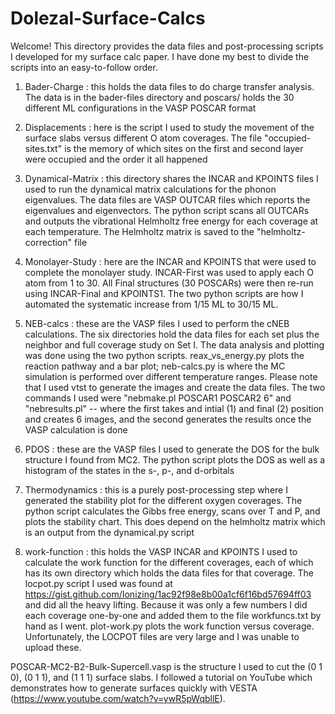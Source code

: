 # Dolezal-Surface-Calcs

Welcome! This directory provides the data files and post-processing scripts I developed for my surface calc paper. I have done my best to divide the scripts into an easy-to-follow
order.

1. Bader-Charge : this holds the data files to do charge transfer analysis. The data is in the bader-files directory and poscars/ holds the 30 different ML configurations in the 
                  VASP POSCAR format

2. Displacements : here is the script I used to study the movement of the surface slabs versus different O atom coverages. The file "occupied-sites.txt" is the memory of which
                   sites on the first and second layer were occupied and the order it all happened

3. Dynamical-Matrix : this directory shares the INCAR and KPOINTS files I used to run the dynamical matrix calculations for the phonon eigenvalues. The data files are VASP OUTCAR
                      files which reports the eigenvalues and eigenvectors. The python script scans all OUTCARs and outputs the vibrational Helmholtz free energy for each coverage
                      at each temperature. The Helmholtz matrix is saved to the "helmholtz-correction" file

4. Monolayer-Study : here are the INCAR and KPOINTS that were used to complete the monolayer study. INCAR-First was used to apply each O atom from 1 to 30. All Final structures
                     (30 POSCARs) were then re-run using INCAR-Final and KPOINTS1. The two python scripts are how I automated the systematic increase from 1/15 ML to 30/15 ML.

5. NEB-calcs : these are the VASP files I used to perform the cNEB calculations. The six directories hold the data files for each set plus the neighbor and full
               coverage study on Set I. The data analysis and plotting was done using the two python scripts. reax_vs_energy.py plots the reaction pathway and a
               bar plot; neb-calcs.py is where the MC simulation is performed over different temperature ranges. Please note that I used vtst to generate the images
               and create the data files. The two commands I used were "nebmake.pl POSCAR1 POSCAR2 6" and "nebresults.pl" -- where the first takes and intial (1)
               and final (2) position and creates 6 images, and the second generates the results once the VASP calculation is done

6. PDOS : these are the VASP files I used to generate the DOS for the bulk structure I found from MC2. The python script plots the DOS as well as a histogram of the states in the
          s-, p-, and d-orbitals
          
7. Thermodynamics : this is a purely post-processing step where I generated the stability plot for the different oxygen coverages. The python script calculates the Gibbs free
                    energy, scans over T and P, and plots the stability chart. This does depend on the helmholtz matrix which is an output from the dynamical.py script

8. work-function : this holds the VASP INCAR and KPOINTS I used to calculate the work function for the different coverages, each of which has its own directory which holds the
                   data files for that coverage. The locpot.py script I used was found at https://gist.github.com/Ionizing/1ac92f98e8b00a1cf6f16bd57694ff03 and did all the heavy
                   lifting. Because it was only a few numbers I did each coverage one-by-one and added them to the file workfuncs.txt by hand as I went. plot-work.py plots the 
                   work function versus coverage. Unfortunately, the LOCPOT files are very large and I was unable to upload these.

POSCAR-MC2-B2-Bulk-Supercell.vasp is the structure I used to cut the (0 1 0), (0 1 1), and (1 1 1) surface slabs. I followed a tutorial on YouTube which demonstrates how to generate
surfaces quickly with VESTA (https://www.youtube.com/watch?v=ywR5pWqbllE).
